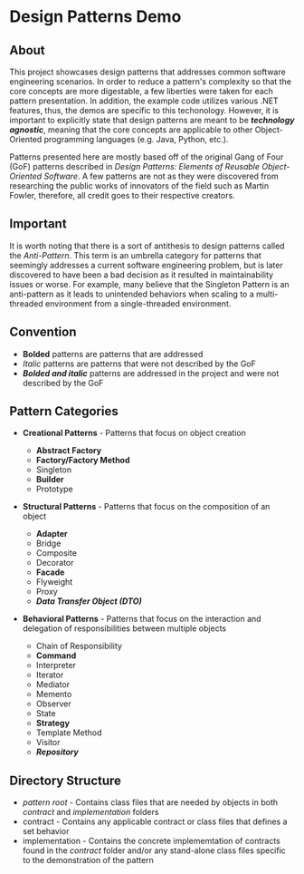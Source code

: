 # Design Patterns Demo

## About

This project showcases design patterns that addresses common software engineering scenarios.  In order to reduce a pattern's complexity so that the core concepts are more digestable, a few liberties were taken for each pattern presentation.  In addition, the example code utilizes various .NET features, thus, the demos are specific to this techonology.  However, it is important to explicitly state that design patterns are meant to be **_technology agnostic_**, meaning that the core concepts are applicable to other Object-Oriented programming languages (e.g. Java, Python, etc.).

Patterns presented here are mostly based off of the original Gang of Four (GoF) patterns described in _Design Patterns: Elements of Reusable Object-Oriented Software_.  A few patterns are not as they were discovered from researching the public works of innovators of the field such as Martin Fowler, therefore, all credit goes to their respective creators.

## Important

It is worth noting that there is a sort of antithesis to design patterns called the _Anti-Pattern_.  This term is an umbrella category for patterns that seemingly addresses a current software engineering problem, but is later discovered to have been a bad decision as it resulted in maintainability issues or worse.  For example, many believe that the Singleton Pattern is an anti-pattern as it leads to unintended behaviors when scaling to a multi-threaded environment from a single-threaded environment.

## Convention

* **Bolded** patterns are patterns that are addressed
* _Italic_ patterns are patterns that were not described by the GoF
* **_Bolded and italic_** patterns are addressed in the project and were not described by the GoF

## Pattern Categories

* **Creational Patterns** - Patterns that focus on object creation
  * **Abstract Factory**
  * **Factory/Factory Method**
  * Singleton
  * **Builder**
  * Prototype

* **Structural Patterns** - Patterns that focus on the composition of an object
  * **Adapter**
  * Bridge
  * Composite
  * Decorator
  * **Facade**
  * Flyweight
  * Proxy
  * **_Data Transfer Object (DTO)_**

* **Behavioral Patterns** - Patterns that focus on the interaction and delegation of responsibilities between multiple objects
  * Chain of Responsibility
  * **Command**
  * Interpreter
  * Iterator
  * Mediator
  * Memento
  * Observer
  * State
  * **Strategy**
  * Template Method
  * Visitor
  * **_Repository_**

## Directory Structure

* _pattern root_ - Contains class files that are needed by objects in both _contract_ and _implementation_ folders
* contract - Contains any applicable contract or class files that defines a set behavior
* implementation - Contains the concrete implememtation of contracts found in the _contract_ folder and/or any stand-alone class files specific to the demonstration of the pattern